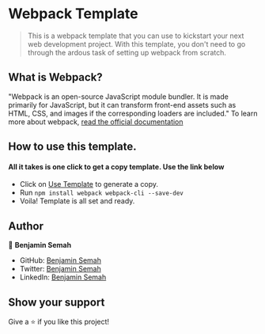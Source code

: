 # Webpack Template

> This is a webpack template that you can use to kickstart your next web development project.
With this template, you don't need to go through the ardous task of setting up webpack from scratch. 

## What is Webpack?
"Webpack is an open-source JavaScript module bundler. It is made primarily for JavaScript, but it can transform front-end assets such as HTML, CSS, and images if the corresponding loaders are included." To learn more about webpack, [read the official documentation](https://webpack.js.org/guides/)

## How to use this template.
#### All it takes is one click to get a copy template. Use the link below
- Click on [Use Template](https://github.com/BenjaminSemah/webpack-template/generate) to generate a copy.
- Run `npm install webpack webpack-cli --save-dev`
- Voila! Template is all set and ready.

## Author
👤 **Benjamin Semah**

- GitHub: [Benjamin Semah](https://github.com/BenjaminSemah)
- Twitter: [Benjamin Semah](https://twitter.com/BenjaminSemah)
- LinkedIn: [Benjamin Semah](https://www.linkedin.com/in/benjaminsemah/)


## Show your support

Give a ⭐️ if you like this project!
